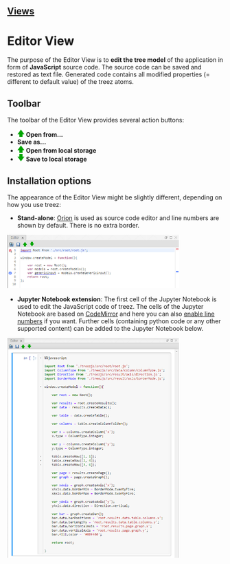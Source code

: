 [Views](../views.md)
----

#	Editor View

The purpose of the Editor View is to **edit the tree model** of the application in form of **JavaScript** source code. The source code can be saved and restored as text file. Generated code contains all modified properties (= different to default value) of the treez atoms.

## Toolbar

The toolbar of the Editor View provides several action buttons:

* ![Open from](../../icons/openFromLocalStorage.png) **Open from...**
* **Save as...**
* ![Open from](../../icons/openFromLocalStorage.png) **Open from local storage**
* ![Open from](../../icons/saveToLocalStorage.png) **Save to local storage**

## Installation options

The appearance of the Editor View might be slightly different, depending on how you use treez:

* **Stand-alone**: [Orion](http://wiki.eclipse.org/Orion) is used as source code editor and line numbers are shown by default. There is no extra border.

<img width="400" src="../images/editor_view_stand-alone.png">

* **Jupyter Notebook extension**: The first cell of the Jupyter Notebook is used to edit the JavaScript code of treez. The cells of the Jupyter Notebook are based on [CodeMirror](https://codemirror.net/) and here you can also [enable line numbers](https://stackoverflow.com/questions/10979667/showing-line-numbers-in-ipython-jupyter-notebooks) if you want. Further cells (containing python code or any other supported content) can be added to the Jupyter Notebook below. 

<img width="400" src="../images/editor_view.png">

